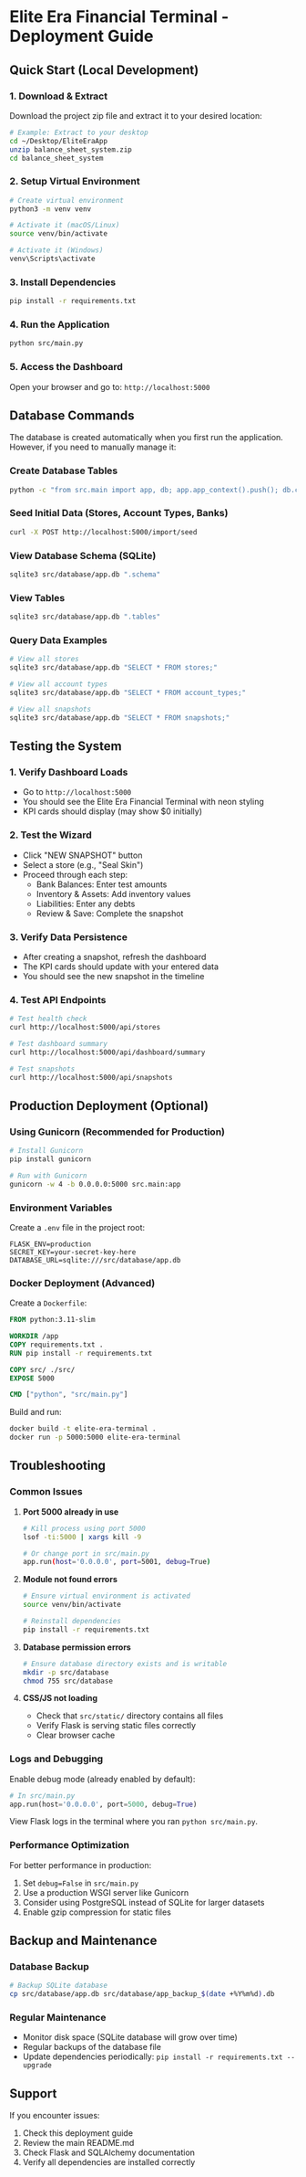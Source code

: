 # Elite Era Financial Terminal - Deployment Guide

## Quick Start (Local Development)

### 1. Download & Extract
Download the project zip file and extract it to your desired location:
```bash
# Example: Extract to your desktop
cd ~/Desktop/EliteEraApp
unzip balance_sheet_system.zip
cd balance_sheet_system
```

### 2. Setup Virtual Environment
```bash
# Create virtual environment
python3 -m venv venv

# Activate it (macOS/Linux)
source venv/bin/activate

# Activate it (Windows)
venv\Scripts\activate
```

### 3. Install Dependencies
```bash
pip install -r requirements.txt
```

### 4. Run the Application
```bash
python src/main.py
```

### 5. Access the Dashboard
Open your browser and go to: `http://localhost:5000`

## Database Commands

The database is created automatically when you first run the application. However, if you need to manually manage it:

### Create Database Tables
```bash
python -c "from src.main import app, db; app.app_context().push(); db.create_all()"
```

### Seed Initial Data (Stores, Account Types, Banks)
```bash
curl -X POST http://localhost:5000/import/seed
```

### View Database Schema (SQLite)
```bash
sqlite3 src/database/app.db ".schema"
```

### View Tables
```bash
sqlite3 src/database/app.db ".tables"
```

### Query Data Examples
```bash
# View all stores
sqlite3 src/database/app.db "SELECT * FROM stores;"

# View all account types
sqlite3 src/database/app.db "SELECT * FROM account_types;"

# View all snapshots
sqlite3 src/database/app.db "SELECT * FROM snapshots;"
```

## Testing the System

### 1. Verify Dashboard Loads
- Go to `http://localhost:5000`
- You should see the Elite Era Financial Terminal with neon styling
- KPI cards should display (may show $0 initially)

### 2. Test the Wizard
- Click "NEW SNAPSHOT" button
- Select a store (e.g., "Seal Skin")
- Proceed through each step:
  - Bank Balances: Enter test amounts
  - Inventory & Assets: Add inventory values
  - Liabilities: Enter any debts
  - Review & Save: Complete the snapshot

### 3. Verify Data Persistence
- After creating a snapshot, refresh the dashboard
- The KPI cards should update with your entered data
- You should see the new snapshot in the timeline

### 4. Test API Endpoints
```bash
# Test health check
curl http://localhost:5000/api/stores

# Test dashboard summary
curl http://localhost:5000/api/dashboard/summary

# Test snapshots
curl http://localhost:5000/api/snapshots
```

## Production Deployment (Optional)

### Using Gunicorn (Recommended for Production)
```bash
# Install Gunicorn
pip install gunicorn

# Run with Gunicorn
gunicorn -w 4 -b 0.0.0.0:5000 src.main:app
```

### Environment Variables
Create a `.env` file in the project root:
```
FLASK_ENV=production
SECRET_KEY=your-secret-key-here
DATABASE_URL=sqlite:///src/database/app.db
```

### Docker Deployment (Advanced)
Create a `Dockerfile`:
```dockerfile
FROM python:3.11-slim

WORKDIR /app
COPY requirements.txt .
RUN pip install -r requirements.txt

COPY src/ ./src/
EXPOSE 5000

CMD ["python", "src/main.py"]
```

Build and run:
```bash
docker build -t elite-era-terminal .
docker run -p 5000:5000 elite-era-terminal
```

## Troubleshooting

### Common Issues

1. **Port 5000 already in use**
   ```bash
   # Kill process using port 5000
   lsof -ti:5000 | xargs kill -9
   
   # Or change port in src/main.py
   app.run(host='0.0.0.0', port=5001, debug=True)
   ```

2. **Module not found errors**
   ```bash
   # Ensure virtual environment is activated
   source venv/bin/activate
   
   # Reinstall dependencies
   pip install -r requirements.txt
   ```

3. **Database permission errors**
   ```bash
   # Ensure database directory exists and is writable
   mkdir -p src/database
   chmod 755 src/database
   ```

4. **CSS/JS not loading**
   - Check that `src/static/` directory contains all files
   - Verify Flask is serving static files correctly
   - Clear browser cache

### Logs and Debugging

Enable debug mode (already enabled by default):
```python
# In src/main.py
app.run(host='0.0.0.0', port=5000, debug=True)
```

View Flask logs in the terminal where you ran `python src/main.py`.

### Performance Optimization

For better performance in production:
1. Set `debug=False` in `src/main.py`
2. Use a production WSGI server like Gunicorn
3. Consider using PostgreSQL instead of SQLite for larger datasets
4. Enable gzip compression for static files

## Backup and Maintenance

### Database Backup
```bash
# Backup SQLite database
cp src/database/app.db src/database/app_backup_$(date +%Y%m%d).db
```

### Regular Maintenance
- Monitor disk space (SQLite database will grow over time)
- Regular backups of the database file
- Update dependencies periodically: `pip install -r requirements.txt --upgrade`

## Support

If you encounter issues:
1. Check this deployment guide
2. Review the main README.md
3. Check Flask and SQLAlchemy documentation
4. Verify all dependencies are installed correctly

